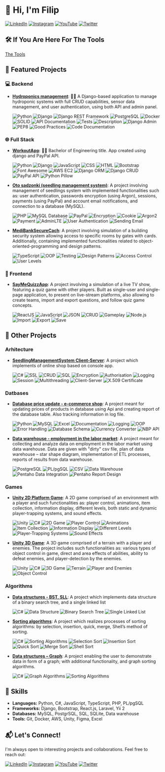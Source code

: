 # 👋 Hi, I'm Filip

[![LinkedIn](https://img.shields.io/badge/LinkedIn-333333?logo=linkedin&logoColor=32CD32&style=flat-square)](https://www.linkedin.com/in/filip-wroblewski-225480202/)
[![Instagram](https://img.shields.io/badge/Instagram-333333?logo=instagram&logoColor=32CD32&style=flat-square)](https://instagram.com/wrobl_ewski)
[![YouTube](https://img.shields.io/badge/YouTube-333333?logo=youtube&logoColor=32CD32&style=flat-square)](https://www.youtube.com/channel/UC8y0uJpmXE1rLrn6gYq8cyQ)
[![Twitter](https://img.shields.io/badge/Twitter-333333?logo=x&logoColor=32CD32&style=flat-square)](https://x.com/wrobl_ewski)

## 🛠 If You Are Here For The Tools

[The Tools](https://filipwroblewski.github.io/)

## 🚀 Featured Projects

### 💻 Backend

- [**Hydroponics management**](https://github.com/filipwroblewski/django-hydroponics-management): 🌱💧 A Django-based application to manage hydroponic systems with full CRUD capabilities, sensor data management, and user authentication, using both API and admin panel.

  ![Python](https://img.shields.io/badge/Python-333333?logo=python&logoColor=32CD32&style=flat-square)
  ![Django](https://img.shields.io/badge/Django-333333?logo=django&logoColor=32CD32&style=flat-square)
  ![Django REST Framework](https://img.shields.io/badge/Django%20REST%20Framework-333333?logo=django&logoColor=32CD32&style=flat-square)
  ![PostgreSQL](https://img.shields.io/badge/PostgreSQL-333333?logo=postgresql&logoColor=32CD32&style=flat-square)
  ![Docker](https://img.shields.io/badge/Docker-333333?logo=docker&logoColor=32CD32&style=flat-square)
  ![SOLID](https://img.shields.io/badge/SOLID-333333?logoColor=32CD32&style=flat-square)
  ![API Documentation](https://img.shields.io/badge/API%20Documentation-333333?logo=swagger&logoColor=32CD32&style=flat-square)
  ![Tests](https://img.shields.io/badge/Tests-333333?logo=django&logoColor=32CD32&style=flat-square)
  ![Description](https://img.shields.io/badge/Description-333333?logo=markdown&logoColor=32CD32&style=flat-square)
  ![Django Admin](https://img.shields.io/badge/Django%20Admin-333333?logo=django&logoColor=32CD32&style=flat-square)
  ![PEP8](https://img.shields.io/badge/PEP8-333333?logo=python&logoColor=32CD32&style=flat-square)
  ![Good Practices](https://img.shields.io/badge/Good%20Practices-333333?logo=check&logoColor=32CD32&style=flat-square)
  ![Code Documentation](https://img.shields.io/badge/Code%20Documentation-333333?logo=sphinx&logoColor=32CD32&style=flat-square)

### 🌐 Full Stack

- [**WorkoutApp**](https://github.com/filipwroblewski/WorkoutApp): 👨‍🎓 Bachelor of Engineering title. App created using django and PayPal API.

  ![Python](https://img.shields.io/badge/Python-333333?logo=python&logoColor=32CD32&style=flat-square)
  ![Django](https://img.shields.io/badge/Django-333333?logo=django&logoColor=32CD32&style=flat-square)
  ![JavaScript](https://img.shields.io/badge/JavaScript-333333?logo=javascript&logoColor=32CD32&style=flat-square)
  ![CSS](https://img.shields.io/badge/CSS-333333?logo=css3&logoColor=32CD32&style=flat-square)
  ![HTML](https://img.shields.io/badge/HTML-333333?logo=html5&logoColor=32CD32&style=flat-square)
  ![Bootstrap](https://img.shields.io/badge/Bootstrap-333333?logo=bootstrap&logoColor=32CD32&style=flat-square)
  ![Font Awesome](https://img.shields.io/badge/Font%20Awesome-333333?logo=font-awesome&logoColor=32CD32&style=flat-square)
  ![AWS EC2](https://img.shields.io/badge/AWS%20EC2-333333?logo=amazon&logoColor=32CD32&style=flat-square)
  ![Django ORM](https://img.shields.io/badge/Django%20ORM-333333?logo=django&logoColor=32CD32&style=flat-square)
  ![Django CRUD](https://img.shields.io/badge/Django%20CRUD-333333?logo=django&logoColor=32CD32&style=flat-square)
  ![PayPal API](https://img.shields.io/badge/PayPal%20API-333333?logo=paypal&logoColor=32CD32&style=flat-square)
  ![Python Pillow](https://img.shields.io/badge/Python%20Pillow-333333?logo=python&logoColor=32CD32&style=flat-square)

- [**Oto sadzonki (seedling management system)**](https://github.com/filipwroblewski/oto_sadzonki): A project involving management of seedlings system with implemented functionalities such as: user authentication, passwords encryption (using Argon), sessions, payments (using PayPal) and account email notifications, and connection to a database (MySQL).

  ![PHP](https://img.shields.io/badge/PHP-333333?logo=php&logoColor=32CD32&style=flat-square)
  ![MySQL Database](https://img.shields.io/badge/MySQL%20Database-333333?logo=mysql&logoColor=32CD32&style=flat-square)
  ![PayPal](https://img.shields.io/badge/PayPal-333333?logo=paypal&logoColor=32CD32&style=flat-square)
  ![Encryption](https://img.shields.io/badge/Encryption-333333?logo=lock&logoColor=32CD32&style=flat-square)
  ![Cookie](https://img.shields.io/badge/Cookie-333333?logo=cookie&logoColor=32CD32&style=flat-square)
  ![Argon2](https://img.shields.io/badge/Argon2-333333?logo=password&logoColor=32CD32&style=flat-square)
  ![Payment](https://img.shields.io/badge/Payment-333333?logo=paypal&logoColor=32CD32&style=flat-square)
  ![AdminLTE](https://img.shields.io/badge/AdminLTE-333333?logo=bootstrap&logoColor=32CD32&style=flat-square)
  ![User Authentication](https://img.shields.io/badge/User%20Authentication-333333?logo=security&logoColor=32CD32&style=flat-square)
  ![Sending Email](https://img.shields.io/badge/Sending%20Email-333333?logo=gmail&logoColor=32CD32&style=flat-square)

- [**MediBankSecureCach**](https://github.com/filipwroblewski/MediBankSecureCash): A project involving simulation of a building security system allowing access to specific rooms by gates with cards. Additionally,
containing implemented functionalities related to object-oriented-programming and design patterns.

  ![TypeScript](https://img.shields.io/badge/TypeScript-333333?logo=typescript&logoColor=32CD32&style=flat-square)
  ![OOP](https://img.shields.io/badge/OOP-333333?logo=object-oriented&logoColor=32CD32&style=flat-square)
  ![Testing](https://img.shields.io/badge/Testing-333333?logo=pytest&logoColor=32CD32&style=flat-square)
  ![Design Patterns](https://img.shields.io/badge/Design%20Patterns-333333?logo=pattern&logoColor=32CD32&style=flat-square)
  ![Access Control](https://img.shields.io/badge/Access%20Control-333333?logo=security&logoColor=32CD32&style=flat-square)
  ![User Levels](https://img.shields.io/badge/User%20Levels-333333?logo=user&logoColor=32CD32&style=flat-square)

### 🎨 Frontend

- [**SayMeQuizzApp**](https://github.com/filipwroblewski/SayMeQuizzApp): A project involving a simulation of a live TV show, featuring a quiz game with other players. Built as single-user and single-page application, to present on live-stream platforms, also allowing to create teams, import and export questions, and follow quiz game concepts.

  ![ReactJS](https://img.shields.io/badge/ReactJS-333333?logo=react&logoColor=32CD32&style=flat-square)
  ![JavaScript](https://img.shields.io/badge/JavaScript-333333?logo=javascript&logoColor=32CD32&style=flat-square)
  ![JSON](https://img.shields.io/badge/JSON-333333?logo=json&logoColor=32CD32&style=flat-square)
  ![CRUD](https://img.shields.io/badge/CRUD-333333?logo=database&logoColor=32CD32&style=flat-square)
  ![Gameplay](https://img.shields.io/badge/Gameplay-333333?logo=playstation&logoColor=32CD32&style=flat-square)
  ![Node.js](https://img.shields.io/badge/Node.js-333333?logo=node.js&logoColor=32CD32&style=flat-square)
  ![Import](https://img.shields.io/badge/Import-333333?logo=import&logoColor=32CD32&style=flat-square)
  ![Export](https://img.shields.io/badge/Export-333333?logo=export&logoColor=32CD32&style=flat-square)
  ![Save](https://img.shields.io/badge/Save-333333?logo=save&logoColor=32CD32&style=flat-square)

## 🌟 Other Projects

### Arhitecture

- [**SeedlingManagementSystem Client-Server**](https://github.com/filipwroblewski/SeedlingManagementSystem_Client-Server): A project which implements of online shop based on console app.

  ![C#](https://img.shields.io/badge/C%23-333333?logo=csharp&logoColor=32CD32&style=flat-square)
  ![SSL](https://img.shields.io/badge/SSL-333333?logo=lock&logoColor=32CD32&style=flat-square)
  ![CRUD](https://img.shields.io/badge/CRUD-333333?logo=database&logoColor=32CD32&style=flat-square)
  ![SQL](https://img.shields.io/badge/SQL-333333?logo=database&logoColor=32CD32&style=flat-square)
  ![Encryption](https://img.shields.io/badge/Encryption-333333?logo=lock&logoColor=32CD32&style=flat-square)
  ![Authorisation](https://img.shields.io/badge/Authorisation-333333?logo=user&logoColor=32CD32&style=flat-square)
  ![Logging](https://img.shields.io/badge/Logging-333333?logo=log&logoColor=32CD32&style=flat-square)
  ![Session](https://img.shields.io/badge/Session-333333?logo=calendar&logoColor=32CD32&style=flat-square)
  ![Multithreading](https://img.shields.io/badge/Multithreading-333333?logo=thread&logoColor=32CD32&style=flat-square)
  ![Client-Server](https://img.shields.io/badge/Client%2DServer-333333?logo=network&logoColor=32CD32&style=flat-square)
  ![X.509 Certificate](https://img.shields.io/badge/X.509%20Certificate-333333?logo=cert&logoColor=32CD32&style=flat-square)



### Datbases

- [**Database price update - e-commerce shop**](https://github.com/filipwroblewski/database-price-update---e-commerce-shop): A project meant for updating prices of products in database using Api and creating report of the database table. Also tracking  information in log file.

  ![Python](https://img.shields.io/badge/Python-333333?logo=python&logoColor=32CD32&style=flat-square)
  ![MySQL](https://img.shields.io/badge/MySQL-333333?logo=mysql&logoColor=32CD32&style=flat-square)
  ![Excel](https://img.shields.io/badge/Excel-333333?logo=python&logoColor=32CD32&style=flat-square)
  ![Documentation](https://img.shields.io/badge/Documentation-333333?logo=book&logoColor=32CD32&style=flat-square)
  ![Logging](https://img.shields.io/badge/Logging-333333?logo=python&logoColor=32CD32&style=flat-square)
  ![OOP](https://img.shields.io/badge/OOP-333333?logo=object-python&logoColor=32CD32&style=flat-square)
  ![Error Handling](https://img.shields.io/badge/Error%20Handling-333333?logo=error&logoColor=32CD32&style=flat-square)
  ![Database Schema](https://img.shields.io/badge/Database%20Schema-333333?logo=mysql&logoColor=32CD32&style=flat-square)
  ![Currency Converter](https://img.shields.io/badge/Currency%20Converter-333333?logo=currency&logoColor=32CD32&style=flat-square)
  ![NBP API](https://img.shields.io/badge/NBP%20API-333333?logo=api&logoColor=32CD32&style=flat-square)


- [**Data warehouse - employment in the labor market**](https://github.com/filipwroblewski/data-warehouse-project-1): A project meant for collecting and analyze data on employment in the labor market using data warehouse. Data are given with "dirty" csv file, plan of data warehouse – star shape diagram, implementation of ETL processes, reports of results from data warehouse.

  ![PostgreSQL](https://img.shields.io/badge/PostgreSQL-333333?logo=postgresql&logoColor=32CD32&style=flat-square)
  ![PL/pgSQL](https://img.shields.io/badge/PL%2FpgSQL-333333?logo=postgresql&logoColor=32CD32&style=flat-square)
  ![CSV](https://img.shields.io/badge/CSV-333333?logo=csv&logoColor=32CD32&style=flat-square)
  ![Data Warehouse](https://img.shields.io/badge/Data%20Warehouse-333333?logo=warehouse&logoColor=32CD32&style=flat-square)
  ![Pentaho Data Integration](https://img.shields.io/badge/Pentaho%20Data%20Integration-333333?logo=pentaho&logoColor=32CD32&style=flat-square)
  ![Pentaho Report Design](https://img.shields.io/badge/Pentaho%20Report%20Design-333333?logo=pentaho&logoColor=32CD32&style=flat-square)


### Games

- [**Unity 2D Platform Game**](https://youtu.be/v04eeXcSThM): A 2D game comprised of an environment with a player and such functionalities as: player control, animations, item collection, information display, different levels, both static and dynamic player-trapping systems, and sound effects.

  ![Unity](https://img.shields.io/badge/Unity-333333?logo=unity&logoColor=32CD32&style=flat-square)
  ![C#](https://img.shields.io/badge/C%23-333333?logo=csharp&logoColor=32CD32&style=flat-square)
  ![2D Game](https://img.shields.io/badge/2D%20Game-333333?logo=gamepad&logoColor=32CD32&style=flat-square)
  ![Player Control](https://img.shields.io/badge/Player%20Control-333333?logo=joystick&logoColor=32CD32&style=flat-square)
  ![Animations](https://img.shields.io/badge/Animations-333333?logo=animation&logoColor=32CD32&style=flat-square)
  ![Item Collection](https://img.shields.io/badge/Item%20Collection-333333?logo=treasure-map&logoColor=32CD32&style=flat-square)
  ![Information Display](https://img.shields.io/badge/Information%20Display-333333?logo=display&logoColor=32CD32&style=flat-square)
  ![Different Levels](https://img.shields.io/badge/Different%20Levels-333333?logo=level-up&logoColor=32CD32&style=flat-square)
  ![Player-Trapping Systems](https://img.shields.io/badge/Player%2DTrapping%20Systems-333333?logo=trap&logoColor=32CD32&style=flat-square)
  ![Sound Effects](https://img.shields.io/badge/Sound%20Effects-333333?logo=sound&logoColor=32CD32&style=flat-square)

- [**Unity 3D Game**](https://youtu.be/CZXDpp8wKlo): A 3D game comprised of a terrain with a player and enemies. The project includes such functionalities as: various types of object control in game, direct and area effects of abilities, ability to defeat enemies, and player-detection by the enemies.

  ![Unity](https://img.shields.io/badge/Unity-333333?logo=unity&logoColor=32CD32&style=flat-square)
  ![C#](https://img.shields.io/badge/C%23-333333?logo=csharp&logoColor=32CD32&style=flat-square)
  ![3D Game](https://img.shields.io/badge/3D%20Game-333333?logo=gamepad&logoColor=32CD32&style=flat-square)
  ![Terrain](https://img.shields.io/badge/Terrain-333333?logo=terrain&logoColor=32CD32&style=flat-square)
  ![Player and Enemies](https://img.shields.io/badge/Player%20and%20Enemies-333333?logo=character&logoColor=32CD32&style=flat-square)
  ![Object Control](https://img.shields.io/badge/Object%20Control-333333?logo=joystick&logoColor=32CD32&style=flat-square)


### Algorithms

- [**Data structures - BST, SLL**](https://github.com/filipwroblewski/wsb/blob/main/algorithms/bst%20and%20sll.cs): A project which implements data structure of a binary search tree, and a single linked list

  ![C#](https://img.shields.io/badge/C%23-333333?logo=csharp&logoColor=32CD32&style=flat-square)
  ![Data Structure](https://img.shields.io/badge/Data%20Structure-333333?logo=data&logoColor=32CD32&style=flat-square)
  ![Binary Search Tree](https://img.shields.io/badge/Binary%20Search%20Tree-333333?logo=tree&logoColor=32CD32&style=flat-square)
  ![Single Linked List](https://img.shields.io/badge/Single%20Linked%20List-333333?logo=link&logoColor=32CD32&style=flat-square)

- [**Sorting algorithms**](https://github.com/filipwroblewski/wsb/blob/main/algorithms/sorting%20algorithms.cs): A project which realizes processes of sorting algorithms: by selection, insertion, quick, merge, Shell’s method of sorting.

  ![C#](https://img.shields.io/badge/C%23-333333?logo=csharp&logoColor=32CD32&style=flat-square)
  ![Sorting Algorithms](https://img.shields.io/badge/Sorting%20Algorithms-333333?logo=sort&logoColor=32CD32&style=flat-square)
  ![Selection Sort](https://img.shields.io/badge/Selection%20Sort-333333?logo=sort&logoColor=32CD32&style=flat-square)
  ![Insertion Sort](https://img.shields.io/badge/Insertion%20Sort-333333?logo=sort&logoColor=32CD32&style=flat-square)
  ![Quick Sort](https://img.shields.io/badge/Quick%20Sort-333333?logo=sort&logoColor=32CD32&style=flat-square)
  ![Merge Sort](https://img.shields.io/badge/Merge%20Sort-333333?logo=sort&logoColor=32CD32&style=flat-square)
  ![Shell Sort](https://img.shields.io/badge/Shell%20Sort-333333?logo=sort&logoColor=32CD32&style=flat-square)

- [**Data structures – Graph**](https://github.com/filipwroblewski/wsb/blob/main/algorithms/Graphs.cs): A project enabling the user to demonstrate data in form of a graph; with additional functionality, and graph sorting algorithms.

  ![C#](https://img.shields.io/badge/C%23-333333?logo=csharp&logoColor=32CD32&style=flat-square)
  ![Graph Algorithms](https://img.shields.io/badge/Graph%20Algorithms-333333?logo=algorithm&logoColor=32CD32&style=flat-square)
  ![Sorting Algorithms](https://img.shields.io/badge/Sorting%20Algorithms-333333?logo=sort&logoColor=32CD32&style=flat-square)

## 🧩 Skills

- **Languages:** Python, C#, JavaScript, TypeScript, PHP, PL/pgSQL
- **Frameworks:** Django, Bootstrap, React.js, Laravel, Yii 2
- **Databases:** MySQL, PostgrSQL, SQL, SQLite, Data warehouse
- **Tools:** Git, Docker, AWS, Unity, Figma, Excel

## 📬 Let's Connect!

I'm always open to interesting projects and collaborations. Feel free to reach out:

[![LinkedIn](https://img.shields.io/badge/LinkedIn-333333?logo=linkedin&logoColor=32CD32&style=flat-square)](https://www.linkedin.com/in/filip-wroblewski-225480202/)
[![Instagram](https://img.shields.io/badge/Instagram-333333?logo=instagram&logoColor=32CD32&style=flat-square)](https://instagram.com/wrobl_ewski)
[![YouTube](https://img.shields.io/badge/YouTube-333333?logo=youtube&logoColor=32CD32&style=flat-square)](https://www.youtube.com/channel/UC8y0uJpmXE1rLrn6gYq8cyQ)
[![Twitter](https://img.shields.io/badge/Twitter-333333?logo=x&logoColor=32CD32&style=flat-square)](https://x.com/wrobl_ewski)
